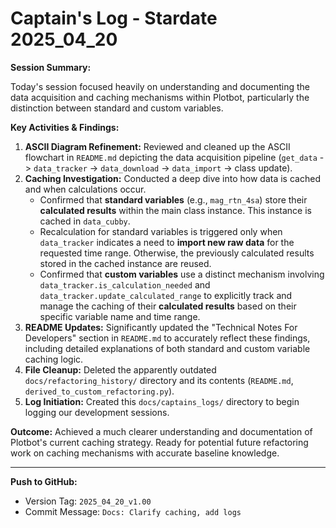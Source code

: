 # Captain's Log - Stardate 2025_04_20

**Session Summary:**

Today's session focused heavily on understanding and documenting the data acquisition and caching mechanisms within Plotbot, particularly the distinction between standard and custom variables.

**Key Activities & Findings:**

1.  **ASCII Diagram Refinement:** Reviewed and cleaned up the ASCII flowchart in `README.md` depicting the data acquisition pipeline (`get_data` -> `data_tracker` -> `data_download` -> `data_import` -> class update).
2.  **Caching Investigation:** Conducted a deep dive into how data is cached and when calculations occur.
    *   Confirmed that **standard variables** (e.g., `mag_rtn_4sa`) store their **calculated results** within the main class instance. This instance is cached in `data_cubby`.
    *   Recalculation for standard variables is triggered only when `data_tracker` indicates a need to **import new raw data** for the requested time range. Otherwise, the previously calculated results stored in the cached instance are reused.
    *   Confirmed that **custom variables** use a distinct mechanism involving `data_tracker.is_calculation_needed` and `data_tracker.update_calculated_range` to explicitly track and manage the caching of their **calculated results** based on their specific variable name and time range.
3.  **README Updates:** Significantly updated the "Technical Notes For Developers" section in `README.md` to accurately reflect these findings, including detailed explanations of both standard and custom variable caching logic.
4.  **File Cleanup:** Deleted the apparently outdated `docs/refactoring_history/` directory and its contents (`README.md`, `derived_to_custom_refactoring.py`).
5.  **Log Initiation:** Created this `docs/captains_logs/` directory to begin logging our development sessions.

**Outcome:** Achieved a much clearer understanding and documentation of Plotbot's current caching strategy. Ready for potential future refactoring work on caching mechanisms with accurate baseline knowledge. 

---

**Push to GitHub:**
*   Version Tag: `2025_04_20_v1.00`
*   Commit Message: `Docs: Clarify caching, add logs` 